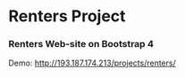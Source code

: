 # Renters Project

### Renters Web-site on Bootstrap 4

Demo: http://193.187.174.213/projects/renters/
